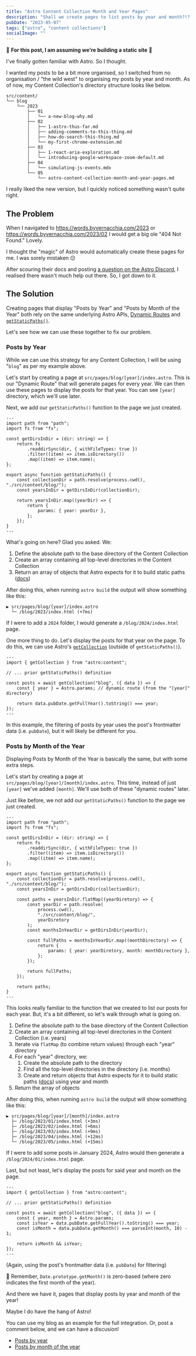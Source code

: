 ```yaml
---
title: "Astro Content Collection Month and Year Pages"
description: "Shall we create pages to list posts by year and month?!? Yes, of course!"
pubDate: "2023-05-07"
tags: ["astro", "content collections"]
socialImage: ""
---
```


🚨 **For this post, I am assuming we're building a static site** 🚨

I've finally gotten familiar with Astro. So I thought.

I wanted my posts to be a bit more organised, so I switched from no organisation / "the wild west" to organising my posts
by year and month. As of now, my Content Collection's directory structure looks like below.

```
src/content/
└── blog
    └── 2023
        ├── 01
        │   └── a-new-blog-why.md
        ├── 02
        │   ├── 1-astro-thus-far.md
        │   ├── adding-comments-to-this-thing.md
        │   ├── how-do-search-this-thing.md
        │   └── my-first-chrome-extension.md
        ├── 03
        │   ├── 1-react-aria-exploration.md
        │   └── introducing-google-workspace-zoom-default.md
        ├── 04
        │   └── simulating-js-events.mdx
        └── 05
            └── astro-content-collection-month-and-year-pages.md
```

I really liked the new version, but I quickly noticed something wasn't quite right.

## The Problem

When I navigated to https://words.byvernacchia.com/2023 or https://words.byvernacchia.com/2023/02 I would get a big ole
"404 Not Found." Lovely.

I thought the "magic" of Astro would automatically create these pages for me. I was sorely mistaken 😔

After scouring their docs and posting [a question on the Astro Discord](https://discord.com/channels/830184174198718474/1097931916025544845/1097931916025544845),
I realised there wasn't much help out there. So, I got down to it.

## The Solution

Creating pages that display "Posts by Year" and "Posts by Month of the Year" both rely on the same underlying Astro APIs,
[Dynamic Routes](https://docs.astro.build/en/core-concepts/routing/#dynamic-routes) and
[`getStaticPaths()`](https://docs.astro.build/en/reference/api-reference/#getstaticpaths).

Let's see how we can use these together to fix our problem.

### Posts by Year

While we can use this strategy for any Content Collection, I will be using "`blog`" as per my example above.

Let's start by creating a page at `src/pages/blog/[year]/index.astro`. This is our "Dynamic Route" that will generate
pages for every year. We can then use these pages to display the posts for that year. You can see `[year]` directory,
which we'll use later.

Next, we add our `getStaticPaths()` function to the page we just created.

```astro
---
import path from "path";
import fs from "fs";

const getDirsInDir = (dir: string) => {
    return fs
        .readdirSync(dir, { withFileTypes: true })
        .filter((item) => item.isDirectory())
        .map((item) => item.name);
};

export async function getStaticPaths() {
    const collectionDir = path.resolve(process.cwd(), "./src/content/blog/");
    const yearsInDir = getDirsInDir(collectionDir);

    return yearsInDir.map((yearDir) => {
        return {
            params: { year: yearDir },
        };
    });
}
---
```

What's going on here? Glad you asked. We:

1. Define the absolute path to the base directory of the Content Collection
2. Create an array containing all top-level directories in the Content Collection
3. Return an array of objects that Astro expects for it to build static paths ([docs](https://docs.astro.build/en/reference/api-reference/#params))

After doing this, when running `astro build` the output will show something like this:

```
▶ src/pages/blog/[year]/index.astro
  └─ /blog/2023/index.html (+7ms)
```

If I were to add a `2024` folder, I would generate a `/blog/2024/index.html` page.

One more thing to do. Let's display the posts for that year on the page. To do this, we can use Astro's
[`getCollection`](https://docs.astro.build/en/reference/api-reference/#getcollection) (outside of `getStaticPaths()`).

```astro
---
import { getCollection } from "astro:content";

// ... prior getStaticPaths() definition

const posts = await getCollection("blog", ({ data }) => {
    const { year } = Astro.params; // dynamic route (from the "[year]" directory)

    return data.pubDate.getFullYear().toString() === year;
});
---
```

In this example, the filtering of posts by year uses the post's frontmatter data (i.e. `pubDate`), but it will likely
be different for you.

### Posts by Month of the Year

Displaying Posts by Month of the Year is basically the same, but with some extra steps.

Let's start by creating a page at `src/pages/blog/[year]/[month]/index.astro`. This time, instead of just `[year]` we've
added `[month]`. We'll use both of these "dynamic routes" later.

Just like before, we not add our `getStaticPaths()` function to the page we just created.

```astro
---
import path from "path";
import fs from "fs";

const getDirsInDir = (dir: string) => {
    return fs
        .readdirSync(dir, { withFileTypes: true })
        .filter((item) => item.isDirectory())
        .map((item) => item.name);
};

export async function getStaticPaths() {
    const collectionDir = path.resolve(process.cwd(), "./src/content/blog/");
    const yearsInDir = getDirsInDir(collectionDir);

    const paths = yearsInDir.flatMap((yearDiretory) => {
        const yearDir = path.resolve(
            process.cwd(),
            "./src/content/blog/",
            yearDiretory
        );
        const monthsInYearDir = getDirsInDir(yearDir);

        const fullPaths = monthsInYearDir.map((monthDirectory) => {
            return {
                params: { year: yearDiretory, month: monthDirectory },
            };
        });

        return fullPaths;
    });

    return paths;
}
---
```

This looks really familiar to the function that we created to list our posts for each year. But, it's a bit different, so
let's walk through what is going on.

1. Define the absolute path to the base directory of the Content Collection
2. Create an array containing all top-level directories in the Content Collection (i.e. years)
3. Iterate via `flatMap` (to combine return values) through each "year" directory
4. For each "year" directory, we:
    1. Create the absolute path to the directory
    2. Find all the top-level directories in the directory (i.e. months)
    3. Create and return objects that Astro expects for it to build static paths ([docs](https://docs.astro.build/en/reference/api-reference/#params)) using year and month
5. Return the array of objects

After doing this, when running `astro build` the output will show something like this:

```
▶ src/pages/blog/[year]/[month]/index.astro
  ├─ /blog/2023/01/index.html (+3ms)
  ├─ /blog/2023/02/index.html (+6ms)
  ├─ /blog/2023/03/index.html (+9ms)
  ├─ /blog/2023/04/index.html (+12ms)
  └─ /blog/2023/05/index.html (+15ms)
```

If I were to add some posts in January 2024, Astro would then generate a `/blog/2024/01/index.html` page.

Last, but not least, let's display the posts for said year and month on the page.

```astro
---
import { getCollection } from "astro:content";

// ... prior getStaticPaths() definition

const posts = await getCollection("blog", ({ data }) => {
    const { year, month } = Astro.params;
    const isYear = data.pubDate.getFullYear().toString() === year;
    const isMonth = data.pubDate.getMonth() === parseInt(month, 10) - 1;

    return isMonth && isYear;
});
---
```

(Again, using the post's frontmatter data (i.e. `pubDate`) for filtering)

🤔 Remember, `Date.prototype.getMonth()` is zero-based (where zero indicates the first month of the year).

And there we have it, pages that display posts by year and month of the year!

Maybe I do have the hang of Astro!

You can use my blog as an example for the full integration. Or, post a comment below, and we can have a discusion!

-   [Posts by year](https://github.com/vernak2539/words-byvernacchia/blob/main/src/pages/blog/%5Byear%5D/index.astro)
-   [Posts by month of the year](https://github.com/vernak2539/words-byvernacchia/blob/main/src/pages/blog/%5Byear%5D/%5Bmonth%5D/index.astro)
